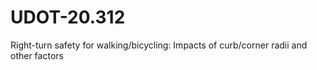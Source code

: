 # UDOT-20.312
Right-turn safety for walking/bicycling: Impacts of curb/corner radii and other factors
